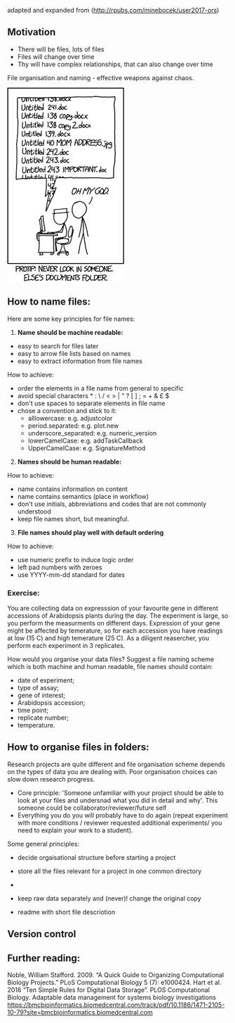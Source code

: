 adapted and expanded from (http://rpubs.com/minebocek/user2017-ors)

## Motivation

- There will be files, lots of files
- Files will change over time
- Thy will have complex relationships, that can also change over time

File organisation and naming - effective weapons against chaos.

![motivation](https://github.com/tavareshugo/slcu_r_course/blob/master/module01_data_and_files/xkcd_documents.png)

## How to name files:
Here are some key principles for file names:

1) **Name should be machine readable:**
  - easy to search for files later
  - easy to arrow file lists based on names
  - easy to extract information from file names
  
How to achieve:

  - order the elements in a file name from general to specific
  - avoid special characters  * : \ / < > | " ? [ ] ; = + & £ $
  - don't use spaces to separate elements in file name
  - chose a convention and stick to it:
    - alllowercase: e.g. adjustcolor
    - period.separated: e.g. plot.new
    - underscore_separated: e.g. numeric_version
    - lowerCamelCase: e.g. addTaskCallback
    - UpperCamelCase: e.g. SignatureMethod

2) **Names should be human readable:**

How to achieve:

  - name contains information on content
  - name contains semantics (place in workflow)
  - don't use initials, abbreviations and codes that are not commonly understood  
  - keep file names short, but meaningful.

3) **File names should play well with default ordering**

How to achieve:
  - use numeric prefix to induce logic order
  - left pad numbers with zeroes
  - use YYYY-mm-dd standard for dates

### Exercise:

You are collecting data on expresssion of your favourite gene in different accessions of Arabidopsis plants during the day.
The experiment is large, so you perform the measurments on different days. Expression of your gene might be affected by temerature, so for each accession you have readings at low (15 C) and high temerature (25 C). As a diligent reasercher, you perform each experiment in 3 replicates.

How would you organise your data files? Suggest a file naming scheme which is both machine and human readable, file names should contain:

- date of experiment;
- type of assay;
- gene of interest;
- Arabidopsis accession;
- time point;
- replicate number;
- temperature.

## How to organise files in folders:

Research projects are quite different and file organisation scheme depends on the types of data you are dealing with.
Poor organisation choices can slow down research progress.

- Core principle: 'Someone unfamiliar with your project should be able to look at your files and undersnad what you did in detail and why'. This someone could be collaborator/reviewer/future self
- Everything you do you will probably have to do again (repeat experiment with more conditions / reviewer requested additional experiments/ you need to explain your work to a student).

Some general principles:

- decide orgaisational structure before starting a project
- store all the files relevant for a project in one common directory
- 

  
- keep raw data separately and (never)! change the original copy
- readme with short file descriotion

## Version control


## Further reading:

Noble, William Stafford. 2009. “A Quick Guide to Organizing Computational Biology Projects.” PLoS Computational Biology 5 (7): e1000424.
Hart et al. 2016 “Ten Simple Rules for Digital Data Storage”. PLOS Computational Biology.
Adaptable data management for systems biology investigations https://bmcbioinformatics.biomedcentral.com/track/pdf/10.1186/1471-2105-10-79?site=bmcbioinformatics.biomedcentral.com

